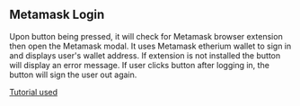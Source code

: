 Metamask Login
---  
Upon button being pressed, it will check for Metamask browser extension then open the Metamask modal. It uses Metamask etherium wallet to sign in and displays user's wallet address. If extension is not installed the button will display an error message. If user clicks button after logging in, the button will sign the user out again.  

[Tutorial used](https://www.youtube.com/watch?v=iEym7VHoly0)